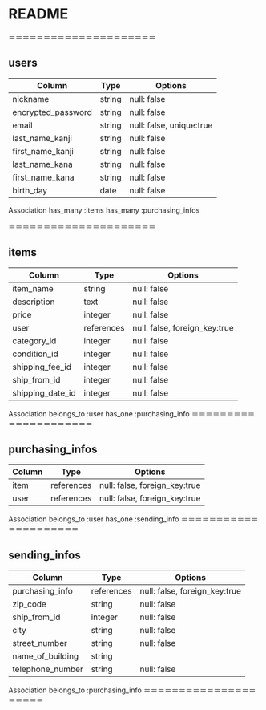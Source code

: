 # README

＝＝＝＝＝＝＝＝＝＝＝＝＝＝＝＝＝＝＝＝＝
## users

| Column             | Type       | Options                   |
| ------------------ | ---------- | ------------------------- | 
| nickname           | string	    | null: false               | 
| encrypted_password | string	    | null: false               | 
| email	             | string	    | null: false, unique:true  | 
| last_name_kanji	   | string	    | null: false               | 
| first_name_kanji	 | string	    | null: false               | 
| last_name_kana	   | string	    | null: false               | 
| first_name_kana	   | string	    | null: false               | 
| birth_day	         | date	      | null: false               | 

Association
has_many :items
has_many :purchasing_infos

＝＝＝＝＝＝＝＝＝＝＝＝＝＝＝＝＝＝＝＝＝
## items
| Column          | Type      | Options                     |
| ----------------| --------- | -------------------------   | 
|item_name	      |string	    |null: false|
|description	    |text	      |null: false|
|price	          |integer	  |null: false|
|user	            |references	|null: false, foreign_key:true|
|category_id	    |integer	  |null: false|
|condition_id	    |integer	  |null: false|
|shipping_fee_id	|integer	  |null: false|
|ship_from_id	    |integer	  |null: false|
|shipping_date_id	|integer	  |null: false|

Association
belongs_to :user
has_one :purchasing_info
＝＝＝＝＝＝＝＝＝＝＝＝＝＝＝＝＝＝＝＝＝

## purchasing_infos

| Column  | Type        | Options                      |
| --------| ---------   | -------------------------    | 
| item	  | references	| null: false, foreign_key:true| 
| user	  | references	| null: false, foreign_key:true| 

Association
belongs_to :user
has_one :sending_info
＝＝＝＝＝＝＝＝＝＝＝＝＝＝＝＝＝＝＝＝＝
## sending_infos

| Column          | Type              | Options                      |
| --------        | ---------         | -------------------------    | 
|purchasing_info  |	references	      |null: false, foreign_key:true | 
|zip_code	        |string	            |null: false                   | 
|ship_from_id	    |integer	          |null: false                   | 
|city	            |string	            |null: false                   | 
|street_number	  |string	            |null: false                   | 
|name_of_building	|string	            |                              | 
|telephone_number	|string	            |null: false                   |     

Association
belongs_to :purchasing_info
＝＝＝＝＝＝＝＝＝＝＝＝＝＝＝＝＝＝＝＝＝